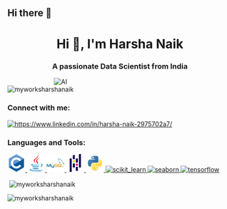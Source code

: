 ## Hi there 👋

<h1 align="center">Hi 👋, I'm Harsha Naik</h1>
<h3 align="center">A passionate Data Scientist from India</h3>
<img align="right" alt="AI" width=400 src="https://miro.medium.com/v2/resize:fit:2000/format:webp/1*ui3IvoiVYBFtaU0auj63ew.gif">

<p align="left"> <img src="https://komarev.com/ghpvc/?username=myworksharshanaik&label=Profile%20views&color=0e75b6&style=flat" alt="myworksharshanaik" /> </p>

<h3 align="left">Connect with me:</h3>
<p align="left">
<a href="https://linkedin.com/in/https://www.linkedin.com/in/harsha-naik-2975702a7/" target="blank"><img align="center" src="https://raw.githubusercontent.com/rahuldkjain/github-profile-readme-generator/master/src/images/icons/Social/linked-in-alt.svg" alt="https://www.linkedin.com/in/harsha-naik-2975702a7/" height="30" width="40" /></a>
</p>

<h3 align="left">Languages and Tools:</h3>
<p align="left"> <a href="https://www.cprogramming.com/" target="_blank" rel="noreferrer"> <img src="https://raw.githubusercontent.com/devicons/devicon/master/icons/c/c-original.svg" alt="c" width="40" height="40"/> </a> <a href="https://www.java.com" target="_blank" rel="noreferrer"> <img src="https://raw.githubusercontent.com/devicons/devicon/master/icons/java/java-original.svg" alt="java" width="40" height="40"/> </a> <a href="https://www.mysql.com/" target="_blank" rel="noreferrer"> <img src="https://raw.githubusercontent.com/devicons/devicon/master/icons/mysql/mysql-original-wordmark.svg" alt="mysql" width="40" height="40"/> </a> <a href="https://pandas.pydata.org/" target="_blank" rel="noreferrer"> <img src="https://raw.githubusercontent.com/devicons/devicon/2ae2a900d2f041da66e950e4d48052658d850630/icons/pandas/pandas-original.svg" alt="pandas" width="40" height="40"/> </a> <a href="https://www.python.org" target="_blank" rel="noreferrer"> <img src="https://raw.githubusercontent.com/devicons/devicon/master/icons/python/python-original.svg" alt="python" width="40" height="40"/> </a> <a href="https://scikit-learn.org/" target="_blank" rel="noreferrer"> <img src="https://upload.wikimedia.org/wikipedia/commons/0/05/Scikit_learn_logo_small.svg" alt="scikit_learn" width="40" height="40"/> </a> <a href="https://seaborn.pydata.org/" target="_blank" rel="noreferrer"> <img src="https://seaborn.pydata.org/_images/logo-mark-lightbg.svg" alt="seaborn" width="40" height="40"/> </a> <a href="https://www.tensorflow.org" target="_blank" rel="noreferrer"> <img src="https://www.vectorlogo.zone/logos/tensorflow/tensorflow-icon.svg" alt="tensorflow" width="40" height="40"/> </a> </p>

<!--
<p><img align="left" src="https://github-readme-stats.vercel.app/api/top-langs?username=myworksharshanaik&show_icons=true&locale=en&layout=compact" alt="myworksharshanaik" /></p>
-->
<p>&nbsp;<img align="center" src="https://github-readme-stats.vercel.app/api?username=myworksharshanaik&show_icons=true&locale=en" alt="myworksharshanaik" /></p>

<p><img align="left" src="https://github-readme-streak-stats.herokuapp.com/?user=myworksharshanaik&" alt="myworksharshanaik" /></p>
